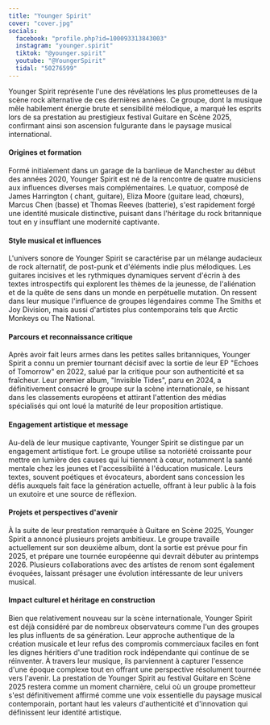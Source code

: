 ```yaml
---
title: "Younger Spirit"
cover: "cover.jpg"
socials:
  facebook: "profile.php?id=100093313843003"
  instagram: "younger.spirit"
  tiktok: "@younger.spirit"
  youtube: "@YoungerSpirit"
  tidal: "50276599"
---
```


Younger Spirit représente l'une des révélations les plus prometteuses de la scène rock alternative de ces dernières
années. Ce groupe, dont la musique mêle habilement énergie brute et sensibilité mélodique, a marqué les esprits lors de
sa prestation au prestigieux festival Guitare en Scène 2025, confirmant ainsi son ascension fulgurante dans le paysage
musical international.


#### Origines et formation

Formé initialement dans un garage de la banlieue de Manchester au début des années 2020, Younger Spirit est né de la
rencontre de quatre musiciens aux influences diverses mais complémentaires. Le quatuor, composé de James Harrington (
chant, guitare), Eliza Moore (guitare lead, chœurs), Marcus Chen (basse) et Thomas Reeves (batterie), s'est rapidement
forgé une identité musicale distinctive, puisant dans l'héritage du rock britannique tout en y insufflant une modernité
captivante.


#### Style musical et influences

L'univers sonore de Younger Spirit se caractérise par un mélange audacieux de rock alternatif, de post-punk et
d'éléments indie plus mélodiques. Les guitares incisives et les rythmiques dynamiques servent d'écrin à des textes
introspectifs qui explorent les thèmes de la jeunesse, de l'aliénation et de la quête de sens dans un monde en
perpétuelle mutation. On ressent dans leur musique l'influence de groupes légendaires comme The Smiths et Joy Division,
mais aussi d'artistes plus contemporains tels que Arctic Monkeys ou The National.


#### Parcours et reconnaissance critique

Après avoir fait leurs armes dans les petites salles britanniques, Younger Spirit a connu un premier tournant décisif
avec la sortie de leur EP "Echoes of Tomorrow" en 2022, salué par la critique pour son authenticité et sa fraîcheur.
Leur premier album, "Invisible Tides", paru en 2024, a définitivement consacré le groupe sur la scène internationale, se
hissant dans les classements européens et attirant l'attention des médias spécialisés qui ont loué la maturité de leur
proposition artistique.


#### Engagement artistique et message

Au-delà de leur musique captivante, Younger Spirit se distingue par un engagement artistique fort. Le groupe utilise sa
notoriété croissante pour mettre en lumière des causes qui lui tiennent à cœur, notamment la santé mentale chez les
jeunes et l'accessibilité à l'éducation musicale. Leurs textes, souvent poétiques et évocateurs, abordent sans
concession les défis auxquels fait face la génération actuelle, offrant à leur public à la fois un exutoire et une
source de réflexion.


#### Projets et perspectives d'avenir

À la suite de leur prestation remarquée à Guitare en Scène 2025, Younger Spirit a annoncé plusieurs projets ambitieux.
Le groupe travaille actuellement sur son deuxième album, dont la sortie est prévue pour fin 2025, et prépare une tournée
européenne qui devrait débuter au printemps 2026. Plusieurs collaborations avec des artistes de renom sont également
évoquées, laissant présager une évolution intéressante de leur univers musical.


#### Impact culturel et héritage en construction

Bien que relativement nouveau sur la scène internationale, Younger Spirit est déjà considéré par de nombreux
observateurs comme l'un des groupes les plus influents de sa génération. Leur approche authentique de la création
musicale et leur refus des compromis commerciaux faciles en font les dignes héritiers d'une tradition rock indépendante
qui continue de se réinventer. À travers leur musique, ils parviennent à capturer l'essence d'une époque complexe tout
en offrant une perspective résolument tournée vers l'avenir.
La prestation de Younger Spirit au festival Guitare en Scène 2025 restera comme un moment charnière, celui où un groupe
prometteur s'est définitivement affirmé comme une voix essentielle du paysage musical contemporain, portant haut les
valeurs d'authenticité et d'innovation qui définissent leur identité artistique.
